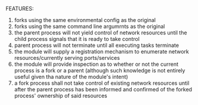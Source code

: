 FEATURES:

1. forks using the same environmental config as the original
2. forks using the same command line argumrnts as the original
3. the parent process will not yield control of network resources until the child process signals that it is ready to take control
4. parent process will not terminate until all executing tasks terminate
5. the module will supply a registration mechanism to enumerate network resources/currently serving ports/services
6. the module will provide inspection as to whether or not the current process is a fork or a parent (although such knowledge is not entirely useful given tha nature of the module's intent)
7. a fork process shall not take control of existing network resources until after the parent process has been informed and confirmed of the forked process' ownership of said resources